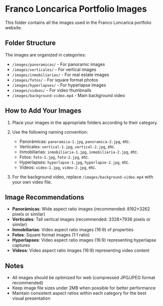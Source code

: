 
# Franco Loncarica Portfolio Images

This folder contains all the images used in the Franco Loncarica portfolio website.

## Folder Structure

The images are organized in categories:

- `/images/panoramicas/` - For panoramic images
- `/images/verticales/` - For vertical images
- `/images/inmobiliarias/` - For real estate images
- `/images/fotos/` - For square format photos
- `/images/hyperlapses/` - For hyperlapse images
- `/images/videos/` - For video thumbnails
- `/images/background-video.mp4` - Main background video

## How to Add Your Images

1. Place your images in the appropriate folders according to their category.
2. Use the following naming convention:
   - Panorámicas: `panoramica-1.jpg`, `panoramica-2.jpg`, etc.
   - Verticales: `vertical-1.jpg`, `vertical-2.jpg`, etc.
   - Inmobiliarias: `inmobiliaria-1.jpg`, `inmobiliaria-2.jpg`, etc.
   - Fotos: `foto-1.jpg`, `foto-2.jpg`, etc.
   - Hyperlapses: `hyperlapse-1.jpg`, `hyperlapse-2.jpg`, etc.
   - Videos: `video-1.jpg`, `video-2.jpg`, etc.

3. For the background video, replace `/images/background-video.mp4` with your own video file.

## Image Recommendations

- **Panorámicas**: Wide aspect ratio images (recommended: 8192×3262 pixels or similar)
- **Verticales**: Tall vertical images (recommended: 3328×7936 pixels or similar)
- **Inmobiliarias**: Video aspect ratio images (16:9) of properties
- **Fotos**: Square format images (1:1 ratio)
- **Hyperlapses**: Video aspect ratio images (16:9) representing hyperlapse captures
- **Videos**: Video aspect ratio images (16:9) representing video content

## Notes

- All images should be optimized for web (compressed JPG/JPEG format recommended)
- Keep image file sizes under 2MB when possible for better performance
- Maintain consistent aspect ratios within each category for the best visual presentation
